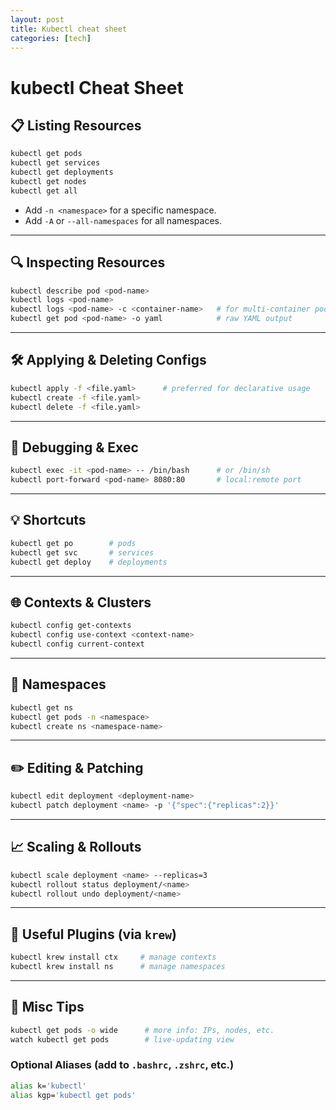 ```yaml
---
layout: post
title: Kubectl cheat sheet
categories: [tech]
---
```

#  kubectl Cheat Sheet

## 📋 Listing Resources

```bash
kubectl get pods
kubectl get services
kubectl get deployments
kubectl get nodes
kubectl get all
```

- Add `-n <namespace>` for a specific namespace.
- Add `-A` or `--all-namespaces` for all namespaces.

---

## 🔍 Inspecting Resources

```bash
kubectl describe pod <pod-name>
kubectl logs <pod-name>
kubectl logs <pod-name> -c <container-name>   # for multi-container pods
kubectl get pod <pod-name> -o yaml            # raw YAML output
```

---

## 🛠️ Applying & Deleting Configs

```bash
kubectl apply -f <file.yaml>      # preferred for declarative usage
kubectl create -f <file.yaml>
kubectl delete -f <file.yaml>
```

---

## 🚨 Debugging & Exec

```bash
kubectl exec -it <pod-name> -- /bin/bash      # or /bin/sh
kubectl port-forward <pod-name> 8080:80       # local:remote port
```

---

## 💡 Shortcuts

```bash
kubectl get po        # pods
kubectl get svc       # services
kubectl get deploy    # deployments
```

---

## 🌐 Contexts & Clusters

```bash
kubectl config get-contexts
kubectl config use-context <context-name>
kubectl config current-context
```

---

## 📛 Namespaces

```bash
kubectl get ns
kubectl get pods -n <namespace>
kubectl create ns <namespace-name>
```

---

## ✏️ Editing & Patching

```bash
kubectl edit deployment <deployment-name>
kubectl patch deployment <name> -p '{"spec":{"replicas":2}}'
```

---

## 📈 Scaling & Rollouts

```bash
kubectl scale deployment <name> --replicas=3
kubectl rollout status deployment/<name>
kubectl rollout undo deployment/<name>
```

---

## 🔌 Useful Plugins (via `krew`)

```bash
kubectl krew install ctx     # manage contexts
kubectl krew install ns      # manage namespaces
```

---

## 🧠 Misc Tips

```bash
kubectl get pods -o wide      # more info: IPs, nodes, etc.
watch kubectl get pods        # live-updating view
```

### Optional Aliases (add to `.bashrc`, `.zshrc`, etc.)

```bash
alias k='kubectl'
alias kgp='kubectl get pods'
```
